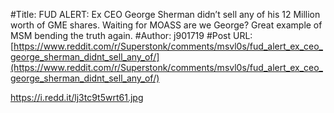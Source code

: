 #Title: FUD ALERT: Ex CEO George Sherman didn’t sell any of his 12 Million worth of GME shares. Waiting for MOASS are we George? Great example of MSM bending the truth again.
#Author: j901719
#Post URL: [https://www.reddit.com/r/Superstonk/comments/msvl0s/fud_alert_ex_ceo_george_sherman_didnt_sell_any_of/](https://www.reddit.com/r/Superstonk/comments/msvl0s/fud_alert_ex_ceo_george_sherman_didnt_sell_any_of/)


https://i.redd.it/lj3tc9t5wrt61.jpg